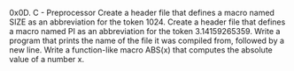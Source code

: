0x0D. C - Preprocessor Create a header file that defines a macro named SIZE as an abbreviation for the token 1024. Create a header file that defines a macro named PI as an abbreviation for the token 3.14159265359. Write a program that prints the name of the file it was compiled from, followed by a new line. Write a function-like macro ABS(x) that computes the absolute value of a number x.
